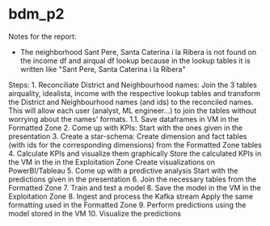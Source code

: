 # bdm_p2
Notes for the report:
- The neighborhood Sant Pere, Santa Caterina i la Ribera is not found on the income df and airqual df lookup because in the lookup tables it is written like "Sant Pere, Santa Caterina i la Ribera"

Steps:
    1. Reconciliate District and Neighbourhood names:
        Join the 3 tables airquality, idealista, income with the respective
        lookup tables and transform the District and Neighbourhood names (and
        ids) to the reconciled names.
        This will allow each user (analyst, ML engineer...) to join the tables
        without worrying about the names' formats.
    1.1.  Save dataframes in VM in the Formatted Zone
    2. Come up with KPIs:
        Start with the ones given in the presentation
    3. Create a star-schema:
        Create dimension and fact tables (with ids for the corresponding dimensions)
        from the Formatted Zone tables
    4. Calculate KPIs and visualize them graphically
        Store the calculated KPIs in the VM in the in the Exploitation Zone
        Create visualizations on PowerBI/Tableau
    5. Come up with a predictive analysis
        Start with the predictions given in the presentation
    6. Join the necessary tables from the Formatted Zone
    7. Train and test a model
    8. Save the model in the VM in the Exploitation Zone
    8. Ingest and process the Kafka stream
        Apply the same formatting used in the Formatted Zone
    9. Perform predictions using the model stored in the VM
    10. Visualize the predictions